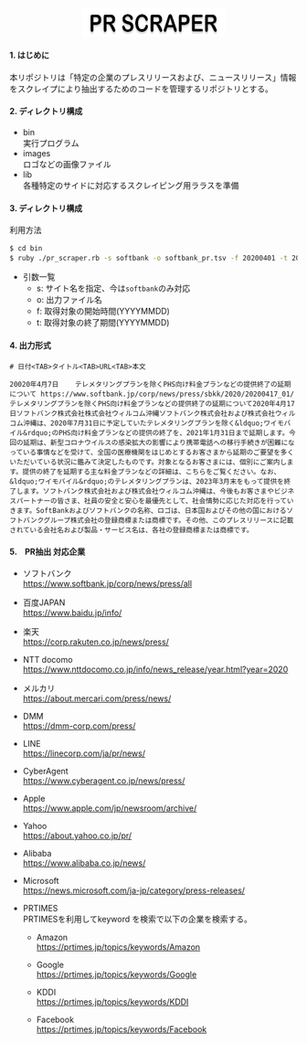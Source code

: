 <p align="center">
<img src="images/pr-scraper-logo.png" width="250px">
</p>

#### 1. はじめに  
本リポジトリは「特定の企業のプレスリリースおよび、ニュースリリース」情報をスクレイプにより抽出するためのコードを管理するリポジトリとする。

#### 2. ディレクトリ構成 
* bin  
実行プログラム  
* images  
ロゴなどの画像ファイル  
* lib  
各種特定のサイドに対応するスクレイピング用ララスを準備

#### 3. ディレクトリ構成 
利用方法
```bash
$ cd bin
$ ruby ./pr_scraper.rb -s softbank -o softbank_pr.tsv -f 20200401 -t 20200630
```
* 引数一覧  
  - s: サイト名を指定、今は`softbank`のみ対応
  - o: 出力ファイル名
  - f: 取得対象の開始時間(YYYYMMDD)
  - t: 取得対象の終了期間(YYYYMMDD)
 
#### 4. 出力形式
```tsv
# 日付<TAB>タイトル<TAB>URL<TAB>本文
```
```tsv
20020年4月7日    テレメタリングプランを除くPHS向け料金プランなどの提供終了の延期について https://www.softbank.jp/corp/news/press/sbkk/2020/20200417_01/  テレメタリングプランを除くPHS向け料金プランなどの提供終了の延期について2020年4月17日ソフトバンク株式会社株式会社ウィルコム沖縄ソフトバンク株式会社および株式会社ウィルコム沖縄は、2020年7月31日に予定していたテレメタリングプランを除く&ldquo;ワイモバイル&rdquo;のPHS向け料金プランなどの提供の終了を、2021年1月31日まで延期します。今回の延期は、新型コロナウイルスの感染拡大の影響により携帯電話への移行手続きが困難になっている事情などを受けて、全国の医療機関をはじめとするお客さまから延期のご要望を多くいただいている状況に鑑みて決定したものです。対象となるお客さまには、個別にご案内します。提供の終了を延期する主な料金プランなどの詳細は、こちらをご覧ください。なお、&ldquo;ワイモバイル&rdquo;のテレメタリングプランは、2023年3月末をもって提供を終了します。ソフトバンク株式会社および株式会社ウィルコム沖縄は、今後もお客さまやビジネスパートナーの皆さま、社員の安全と安心を最優先として、社会情勢に応じた対応を行っていきます。SoftBankおよびソフトバンクの名称、ロゴは、日本国およびその他の国におけるソフトバンクグループ株式会社の登録商標または商標です。その他、このプレスリリースに記載されている会社名および製品・サービス名は、各社の登録商標または商標です。
```

#### 5.　PR抽出 対応企業
* ソフトバンク  
  https://www.softbank.jp/corp/news/press/all

* 百度JAPAN  
  https://www.baidu.jp/info/

* 楽天  
  https://corp.rakuten.co.jp/news/press/

* NTT docomo  
  https://www.nttdocomo.co.jp/info/news_release/year.html?year=2020  
  
* メルカリ  
   https://about.mercari.com/press/news/  
   
* DMM  
  https://dmm-corp.com/press/  

* LINE  
  https://linecorp.com/ja/pr/news/  
  
* CyberAgent  
  https://www.cyberagent.co.jp/news/press/
  
* Apple  
  https://www.apple.com/jp/newsroom/archive/
  
* Yahoo  
  https://about.yahoo.co.jp/pr/  

* Alibaba  
  https://www.alibaba.co.jp/news/

* Microsoft  
  https://news.microsoft.com/ja-jp/category/press-releases/

* PRTIMES  
  PRTIMESを利用してkeyword を検索で以下の企業を検索する。
  * Amazon  
    https://prtimes.jp/topics/keywords/Amazon  

  * Google  
    https://prtimes.jp/topics/keywords/Google  

  * KDDI  
    https://prtimes.jp/topics/keywords/KDDI

  * Facebook  
    https://prtimes.jp/topics/keywords/Facebook

